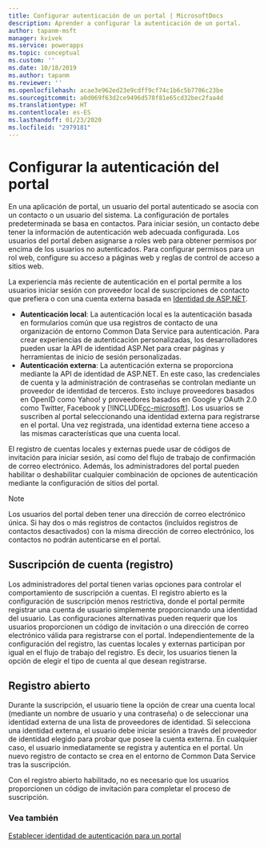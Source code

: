 ```yaml
---
title: Configurar autenticación de un portal | MicrosoftDocs
description: Aprender a configurar la autenticación de un portal.
author: tapanm-msft
manager: kvivek
ms.service: powerapps
ms.topic: conceptual
ms.custom: ''
ms.date: 10/18/2019
ms.author: tapanm
ms.reviewer: ''
ms.openlocfilehash: acae3e962ed23e9cdff9cf74c1b6c5b7706c23be
ms.sourcegitcommit: a0d069f63d2ce9496d578f81e65cd32bec2faa4d
ms.translationtype: HT
ms.contentlocale: es-ES
ms.lasthandoff: 01/23/2020
ms.locfileid: "2979181"
---
```

# <a name="configure-portal-authentication"></a>Configurar la autenticación del portal

En una aplicación de portal, un usuario del portal autenticado se asocia con un contacto o un usuario del sistema. La configuración de portales predeterminada se basa en contactos. Para iniciar sesión, un contacto debe tener la información de autenticación web adecuada configurada. Los usuarios del portal deben asignarse a roles web para obtener permisos por encima de los usuarios no autenticados. Para configurar permisos para un rol web, configure su acceso a páginas web y reglas de control de acceso a sitios web.

La experiencia más reciente de autenticación en el portal permite a los usuarios iniciar sesión con proveedor local de suscripciones de contacto que prefiera o con una cuenta externa basada en [Identidad de ASP.NET](https://www.asp.net/identity).   

- **Autenticación local**: La autenticación local es la autenticación basada en formularios común que usa registros de contacto de una organización de entorno Common Data Service para autenticación. Para crear experiencias de autenticación personalizadas, los desarrolladores pueden usar la API de identidad ASP.Net para crear páginas y herramientas de inicio de sesión personalizadas.
- **Autenticación externa**: La autenticación externa se proporciona mediante la API de identidad de ASP.NET. En este caso, las credenciales de cuenta y la administración de contraseñas se controlan mediante un proveedor de identidad de terceros. Esto incluye proveedores basados en OpenID como Yahoo! y proveedores basados en Google y OAuth 2.0 como Twitter, Facebook y [!INCLUDE[cc-microsoft](../../../includes/cc-microsoft.md)]. Los usuarios se suscriben al portal seleccionando una identidad externa para registrarse en el portal. Una vez registrada, una identidad externa tiene acceso a las mismas características que una cuenta local. 

El registro de cuentas locales y externas puede usar de códigos de invitación para iniciar sesión, así como del flujo de trabajo de confirmación de correo electrónico. Además, los administradores del portal pueden habilitar o deshabilitar cualquier combinación de opciones de autenticación mediante la configuración de sitios del portal.

> [!NOTE]
> Los usuarios del portal deben tener una dirección de correo electrónico única. Si hay dos o más registros de contactos (incluidos registros de contactos desactivados) con la misma dirección de correo electrónico, los contactos no podrán autenticarse en el portal.

## <a name="account-sign-up-registration"></a>Suscripción de cuenta (registro)

Los administradores del portal tienen varias opciones para controlar el comportamiento de suscripción a cuentas. El registro abierto es la configuración de suscripción menos restrictiva, donde el portal permite registrar una cuenta de usuario simplemente proporcionando una identidad del usuario. Las configuraciones alternativas pueden requerir que los usuarios proporcionen un código de invitación o una dirección de correo electrónico válida para registrarse con el portal. Independientemente de la configuración del registro, las cuentas locales y externas participan por igual en el flujo de trabajo del registro. Es decir, los usuarios tienen la opción de elegir el tipo de cuenta al que desean registrarse.

## <a name="open-registration"></a>Registro abierto

Durante la suscripción, el usuario tiene la opción de crear una cuenta local (mediante un nombre de usuario y una contraseña) o de seleccionar una identidad externa de una lista de proveedores de identidad. Si selecciona una identidad externa, el usuario debe iniciar sesión a través del proveedor de identidad elegido para probar que posee la cuenta externa. En cualquier caso, el usuario inmediatamente se registra y autentica en el portal. Un nuevo registro de contacto se crea en el entorno de Common Data Service tras la suscripción.

Con el registro abierto habilitado, no es necesario que los usuarios proporcionen un código de invitación para completar el proceso de suscripción.

### <a name="see-also"></a>Vea también

[Establecer identidad de autenticación para un portal](set-authentication-identity.md)  
